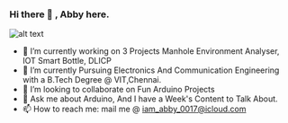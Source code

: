 ### Hi there 👋 , Abby here.
![alt text](https://drive.google.com/file/d/1qkeEZLaCPuBUI2fo_g3od5ah1Y7uTZSJ/view?usp=sharing)
- 🔭 I’m currently working on 3 Projects  Manhole Environment Analyser, IOT Smart Bottle, DLICP
- 🌱 I’m currently Pursuing Electronics And Communication Engineering with a B.Tech Degree @ VIT,Chennai.
- 👯 I’m looking to collaborate on Fun Arduino Projects
- 💬 Ask me about Arduino, And I have a Week's Content to Talk About.
- 📫 How to reach me: mail me  @  iam_abby_0017@icloud.com


